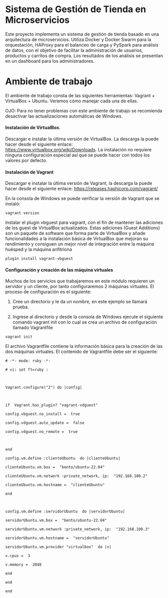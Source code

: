 # **Sistema de Gestión de Tienda en Microservicios**

Este proyecto implementa un sistema de gestión de tienda basado en una arquitectura de microservicios. Utiliza Docker y Docker Swarm para la orquestación, HAProxy para el balanceo de carga y PySpark para análisis de datos, con el objetivo de facilitar la administración de usuarios, productos y carritos de compra. Los resultados de los análisis se presentan en un dashboard para los administradores.


# Ambiente de trabajo

El ambiente de trabajo consta de las siguientes herramientas: Vagrant + VirtualBox + Ubuntu. Veremos cómo manejar cada una de ellas.

OJO: Para no tener problemas con este ambiente de trabajo se recomienda desactivar las actualizaciones automáticas de Windows.

#### Instalación de VirtualBox.

Descargar e instalar la última versión de VirtualBox. La descarga la puede hacer desde el siguiente enlace: https://www.virtualbox.org/wiki/Downloads. La instalación no requiere ninguna configuración especial así que se puede hacer con todos los valores por defecto.

#### Instalación de Vagrant

Descargar e instalar la última versión de Vagrant, la descarga la puede hacer desde el siguiente enlace: https://releases.hashicorp.com/vagrant/

En la consola de Windows se puede verificar la versión de Vagrant que se instaló:

 ```vagrant version```
 
Instalar el plugin vbguest para vagrant, con el fin de mantener las adiciones de los guest de VirtualBox actualizados. Estas adiciones (Guest Additions) son un paquete de software que forma parte de VirtualBox y añade funcionalidades a la instalación básica de VirtualBox que mejoran su rendimiento y consiguen un mejor nivel de integración entre la máquina huésped y la máquina anfitriona

```plugin install vagrant-vbguest```

#### Configuración y creación de las máquina virtuales

Muchos de los servicios que trabajaremos en este módulo requieren un servidor y un cliente, por tanto configuraremos 2 máquinas virtuales. El proceso de configuración es el siguiente: 

1. Cree un directorio y le da un nombre, en este ejemplo se llamará prueba.

 2. Ingrese al directorio y desde la consola de Windows ejecute el siguiente comando vagrant init con lo cual se crea un archivo de configuración llamado Vagrantfile

```vagrant init```

El archivo Vagrantfile contiene la información básica para la creación de las dos máquinas virtuales. El contenido de Vagrantfile debe ser el siguiente:

```
# -*- mode: ruby -*-

# vi: set ft=ruby :

  

Vagrant.configure("2") do |config|

  

if  Vagrant.has_plugin? "vagrant-vdguest"

config.vbguest.no_install =  true

config.vdguest.auto_update =  false

config.vdguest.no_remote =  true

  

end

config.vm.define :clienteUbuntu  do |clienteUbuntu|

clienteUbuntu.vm.box =  "bento/ubuntu-22.04"

clienteUbuntu.vm.network :private_network, ip:  "192.168.100.2"

clienteUbuntu.vm.hostname =  "clienteUbuntu"

end

  

config.vm.define :servidorUbuntu  do |servidorUbuntu|

servidorUbuntu.vm.box =  "bento/ubuntu-22.04"

servidorUbuntu.vm.network :private_network, ip:  "192.168.100.3"

servidorUbuntu.vm.hostname =  "servidorUbuntu"

servidorUbuntu.vm.provider "virtualbox"  do |v|

v.cpus =  3

v.memory =  2048

end

end

end
```
